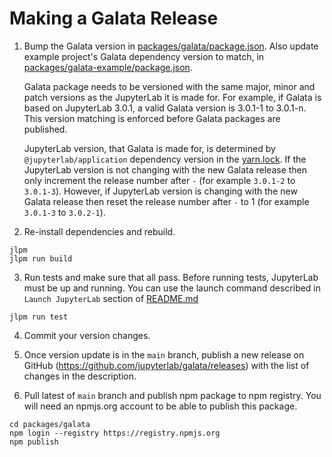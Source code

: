 # Making a Galata Release

1. Bump the Galata version in [packages/galata/package.json](packages/galata/package.json). Also update example project's Galata dependency version to match, in [packages/galata-example/package.json](packages/galata-example/package.json).

    Galata package needs to be versioned with the same major, minor and patch versions as the JupyterLab it is made for. For example, if Galata is based on JupyterLab 3.0.1, a valid Galata version is 3.0.1-1 to 3.0.1-n. This version matching is enforced before Galata packages are published.

    JupyterLab version, that Galata is made for, is determined by  `@jupyterlab/application` dependency version in the [yarn.lock](yarn.lock). If the JupyterLab version is not changing with the new Galata release then only increment the release number after `-` (for example `3.0.1-2` to `3.0.1-3`). However, if JupyterLab version is changing with the new Galata release then reset the release number after `-` to 1 (for example `3.0.1-3` to `3.0.2-1`).

2. Re-install dependencies and rebuild.

```
jlpm
jlpm run build
```

3. Run tests and make sure that all pass. Before running tests, JupyterLab must be up and running. You can use the launch command described in `Launch JupyterLab` section of [README.md](README.md#launch-jupyterlab)

```
jlpm run test
```

4. Commit your version changes.

5. Once version update is in the `main` branch, publish a new release on GitHub (https://github.com/jupyterlab/galata/releases) with the list of changes in the description.

6. Pull latest of `main` branch and publish npm package to npm registry. You will need an npmjs.org account to be able to publish this package.

```
cd packages/galata
npm login --registry https://registry.npmjs.org
npm publish
```
